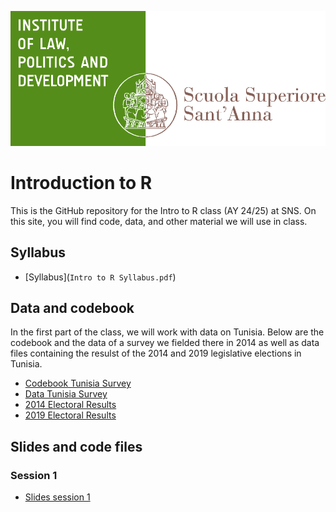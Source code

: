 ![](dirpolis_logo_eng.png)

# Introduction to R
This is the GitHub repository for the Intro to R class (AY 24/25) at SNS. On this site, you will find code, data, and other material we will use in class.
## Syllabus
- [Syllabus](`Intro to R Syllabus.pdf`)
## Data and codebook
In the first part of the class, we will work with data on Tunisia. Below are the codebook and the data of a survey we fielded there in 2014 as well as data files containing the resulst of the 2014 and 2019 legislative elections in Tunisia. 
- [Codebook Tunisia Survey](Codebook-TUN-Survey.pdf)
- [Data Tunisia Survey](tunisia_survey.csv)
- [2014 Electoral Results](res2014.csv)
- [2019 Electoral Results](res2019.csv)
## Slides and code files
### Session 1
- [Slides session 1](Session-1.pdf)


